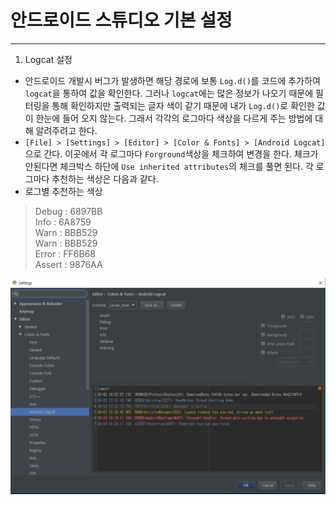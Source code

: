 
# 안드로이드 스튜디오 기본 설정

----------


1. Logcat 설정
 * 안드로이드 개발시 버그가 발생하면 해당 경로에 보통 `Log.d()`를 코드에 추가하여 `logcat`을 통하여 값을 확인한다. 그러나 `logcat`에는 많은 정보가 나오기 때문에 필터링을 통해 확인하지만 출력되는 글자 색이 같기 때문에 내가 `Log.d()`로 확인한 값이 한눈에 들어 오지 않는다. 그래서 각각의 로그마다 색상을 다르게 주는 방법에 대해 알려주려고 한다.
 * `[File] > [Settings] > [Editor] > [Color & Fonts] > [Android Logcat]`으로 간다. 이곳에서 각 로그마다 `Forground`색상을 체크하여 변경을 한다.  체크가 안된다면 체크박스 하단에 `Use inherited attributes`의 체크를 풀면 된다. 각 로그마다 추천하는 색상은 다음과 같다.
 * 로그별 추천하는 색상

> Debug : 6897BB  
> Info : 6A8759   
> Warn : BBB529   
> Warn : BBB529   
> Error : FF6B68   
> Assert : 9876AA


![Log 화면](https://github.com/juniair/Android-Development-Tips/blob/master/Images/logcat.PNG)
